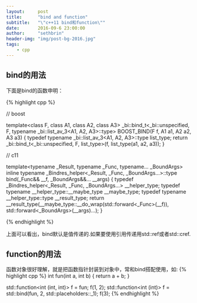 ```yaml
---
layout:     post
title:      "bind and function"
subtitle:   "\"c++11 bind和function\""
date:       2016-09-6 23:00:00
author:     "sethbrin"
header-img: "img/post-bg-2016.jpg"
tags:
    - cpp
---
```


## bind的用法
下面是bind的函数申明：

{% highlight cpp %}

// boost

template<class F, class A1, class A2, class A3>
_bi::bind_t<_bi::unspecified, F, typename _bi::list_av_3<A1, A2, A3>::type>
BOOST_BIND(F f, A1 a1, A2 a2, A3 a3)
{
  typedef typename _bi::list_av_3<A1, A2, A3>::type list_type;
  return _bi::bind_t<_bi::unspecified, F, list_type>(f, list_type(a1, a2, a3));
}

// c11

template<typename _Result, typename _Func, typename... _BoundArgs>
inline
typename _Bindres_helper<_Result, _Func, _BoundArgs...>::type
bind(_Func&& __f, _BoundArgs&&... __args)
{
  typedef _Bindres_helper<_Result, _Func, _BoundArgs...> __helper_type;
  typedef typename __helper_type::__maybe_type __maybe_type;
  typedef typename __helper_type::type __result_type;
  return __result_type(__maybe_type::__do_wrap(std::forward<_Func>(__f)),
      std::forward<_BoundArgs>(__args)...);
}

{% endhighlight %}

上面可以看出，bind默认是值传递的.如果要使用引用传递用std::ref或者std::cref.

## function的用法
函数对象很好理解，就是把函数指针封装到对象中，常和bind搭配使用，如:
{% highlight cpp %}
int fun(int a, int b) {
  return a + b;
}

std::function<int (int, int)> f = fun;
f(1, 2);
std::function<int (int)> f = std::bind(fun, 2, std::placeholders::_1);
f(3);
{% endhighlight %}
